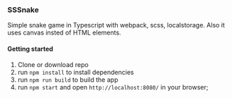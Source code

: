 ### SSSnake

Simple snake game in Typescript with webpack, scss, localstorage. Also it uses canvas insted of HTML elements.

#### Getting started

1. Clone or download repo
2. run `npm install` to install dependencies
3. run `npm run build` to build the app
4. run `npm start` and open `http://localhost:8080/` in your browser;
